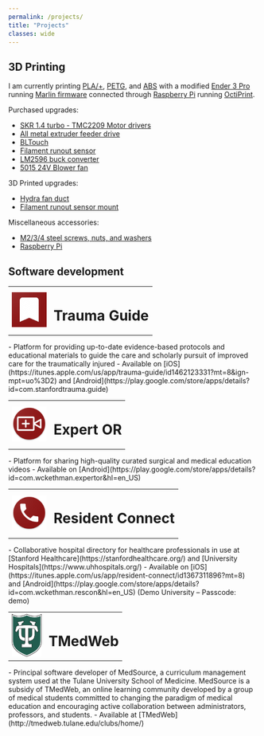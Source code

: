 ```yaml
---
permalink: /projects/
title: "Projects"
classes: wide
---
```

## 3D Printing
I am currently printing [PLA/+](https://amzn.to/2SISKKY), [PETG](https://amzn.to/3dtZ7Kq), and [ABS](https://amzn.to/2YKHkKS) with a modified [Ender 3 Pro](https://amzn.to/2SN6c0v) running [Marlin firmware](https://github.com/wkethman/Marlin) connected through [Raspberry Pi](https://amzn.to/2SHXQaj) running [OctiPrint](https://octoprint.org/download/).

Purchased upgrades:
- [SKR 1.4 turbo - TMC2209 Motor drivers](https://amzn.to/2xI1MAI)
- [All metal extruder feeder drive](https://amzn.to/2YPZlXQ)
- [BLTouch](https://amzn.to/2L6w57p)
- [Filament runout sensor](https://amzn.to/2yCenpC)
- [LM2596 buck converter](https://amzn.to/35DOTUY)
- [5015 24V Blower fan](https://amzn.to/2SIlVy4)

3D Printed upgrades:
- [Hydra fan duct](https://www.thingiverse.com/thing:4062242)
- [Filament runout sensor mount](https://www.thingiverse.com/thing:4014649)

Miscellaneous accessories:
- [M2/3/4 steel screws, nuts, and washers](https://amzn.to/3b7e0Ra)
- [Raspberry Pi](https://amzn.to/2SHXQaj)

## Software development
<table>
	<tr>
		<td><img src="/images/development/trauma_guide_200.png" alt="Trauma Guide" width="70" height="70"></td>
		<td><h1>Trauma Guide</h1></td>
	</tr>
</table>
- Platform for providing up-to-date evidence-based protocols and educational materials to guide the care and scholarly pursuit of improved care for the traumatically injured
- Available on [iOS](https://itunes.apple.com/us/app/trauma-guide/id1462123331?mt=8&ign-mpt=uo%3D2) and [Android](https://play.google.com/store/apps/details?id=com.stanfordtrauma.guide)

<table>
	<tr>
		<td><img src="/images/development/expert_or_200.png" alt="Expert OR" width="70" height="70"></td>
		<td><h1>Expert OR</h1></td>
	</tr>
</table>
- Platform for sharing high-quality curated surgical and medical education videos
- Available on [Android](https://play.google.com/store/apps/details?id=com.wckethman.expertor&hl=en_US)

<table>
	<tr>
		<td><img src="/images/development/res_connect_200.png" alt="Resident Connect" width="70" height="70"></td>
		<td><h1>Resident Connect</h1></td>
	</tr>
</table>
- Collaborative hospital directory for healthcare professionals in use at [Stanford Healthcare](https://stanfordhealthcare.org/) and [University Hospitals](https://www.uhhospitals.org/)
- Available on [iOS](https://itunes.apple.com/us/app/resident-connect/id1367311896?mt=8) and [Android](https://play.google.com/store/apps/details?id=com.wckethman.rescon&hl=en_US) (Demo University – Passcode: demo)

<table>
	<tr>
		<td><img src="/images/development/tu.png" alt="TMedWeb" width="60"></td>
		<td><h1>TMedWeb</h1></td>
	</tr>
</table>
- Principal software developer of MedSource, a curriculum management system used at the Tulane University School of Medicine. MedSource is a subsidy of TMedWeb, an online learning community developed by a group of medical students committed to changing the paradigm of medical education and encouraging active collaboration between administrators, professors, and students.
- Available at [TMedWeb](http://tmedweb.tulane.edu/clubs/home/)